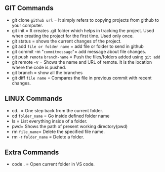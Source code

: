 ## GIT Commands
- git clone `github url` = It simply refers to copying projects from github to your computer.
- git init = It creates .git folder which helps in tracking the project. Used when creating the project for the first time. Used only once.
- git status = shows the current changes of the project.
- git add `file or folder name` = add file or folder to send in github
- git commit -m "`commitmessage`"= add message about file changes.
- git push `remote` `branch-name` = Push the files/folders added using `git add` 
- git remote -v = Shows the name and URL of remote. It is the location where the code is pushed.
- git branch = show all the branches
- git diff `file name` = Compares the file in previous commit with recent changes.


## LINUX Commands
- cd.. = One step back from the current folder.
- cd `folder_name` = Go inside defined folder name
- ls = List everything inside of a folder.
- pwd= Shows the path of present working directory(pwd)
- rm `file_name`= Delete the specified file name.
- rm -r `folder_name` = Delete a folder.

## Extra Commands
- code . = Open current folder in VS code.
 
